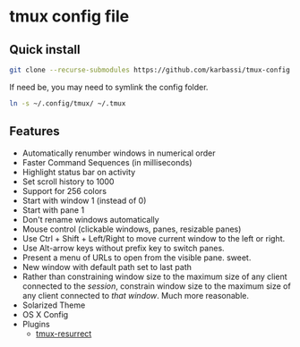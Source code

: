 # tmux config file

## Quick install

```sh
git clone --recurse-submodules https://github.com/karbassi/tmux-config.git ~/.config/tmux/
```

If need be, you may need to symlink the config folder.

```sh
ln -s ~/.config/tmux/ ~/.tmux
```

## Features
- Automatically renumber windows in numerical order
- Faster Command Sequences (in milliseconds)
- Highlight status bar on activity
- Set scroll history to 1000
- Support for 256 colors
- Start with window 1 (instead of 0)
- Start with pane 1
- Don't rename windows automatically
- Mouse control (clickable windows, panes, resizable panes)
- Use Ctrl + Shift + Left/Right to move current window to the left or right.
- Use Alt-arrow keys without prefix key to switch panes.
- Present a menu of URLs to open from the visible pane. sweet.
- New window with default path set to last path
- Rather than constraining window size to the maximum size of any client 
  connected to the *session*, constrain window size to the maximum size 
  of any client connected to *that window*. Much more reasonable.
- Solarized Theme
- OS X Config
- Plugins
    - [tmux-resurrect](https://github.com/tmux-plugins/tmux-resurrect)